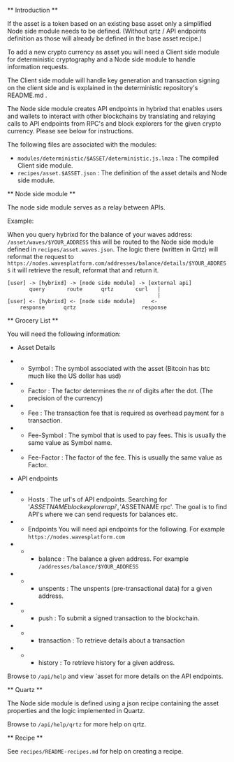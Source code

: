 ** Introduction **

If the asset is a token based on an existing base asset only a simplified Node side
module needs to be defined. (Without qrtz / API endpoints definition
as those will already be defined in the base asset recipe.)

To add a new crypto currency as asset you will need a Client side
module for deterministic cryptography and a Node side module to handle information requests.

The Client side module will handle key generation and transaction
signing on the client side and is explained in the deterministic repository's
README.md .

The Node side module creates API endpoints in hybrixd that enables users and wallets to interact with
other blockchains by translating and relaying calls
to API endpoints from RPC's and block explorers for the given crypto
currency. Please see below for instructions.

The following files are associated with the modules:

- `modules/deterministic/$ASSET/deterministic.js.lmza` : The compiled
Client side module.
- `recipes/asset.$ASSET.json` : The definition of the asset details
  and Node side module.



** Node side module **

The node side module serves as a relay between APIs.

Example:

When you query hybrixd for the balance of your waves address:
`/asset/waves/$YOUR_ADDRESS` this will be routed to the Node side
module defined in `recipes/asset.waves.json`. The logic there (written
in Qrtz) will reformat the request to
`https://nodes.wavesplatform.com/addresses/balance/details/$YOUR_ADDRESS`
it will retrieve the result, reformat that and return it.

```
[user] -> [hybrixd] -> [node side module] -> [external api]
       query       route      qrtz       curl   |
                                                |
[user] <- [hybrixd] <- [node side module]     <-
    response      qrtz                     response
```

** Grocery List **

You will need the following information:

- Asset Details
- - Symbol : The symbol associated with the asset (Bitcoin has btc much like the US dollar has usd)
- - Factor : The factor determines the nr of digits after the dot. (The precision of the currency)
- - Fee : The transaction fee that is required as overhead payment for a transaction.
- - Fee-Symbol : The symbol that is used to pay fees. This is usually the same value as Symbol name.
- - Fee-Factor : The factor of the fee. This is usually the same value as Factor.

- API endpoints
- - Hosts : The url's of API endpoints. Searching for '$ASSETNAME
  block explorer api' , '$ASSETNAME rpc'. The goal is to find API's
  where we can send requests for balances etc.
- - Endpoints You will need api endpoints for the following. For example `https://nodes.wavesplatform.com`
- - - balance : The balance a given address. For example `/addresses/balance/$YOUR_ADDRESS`
- - - unspents : The unspents (pre-transactional data) for a given address.
- - - push : To submit a signed transaction to the blockchain.
- - - transaction : To retrieve details about a transaction
- - - history : To retrieve history for a given address.

Browse to `/api/help` and view `asset for more details on the API endpoints.

** Quartz **

The Node side module is defined using a json recipe containing the
asset properties and the logic implemented in Quartz.

Browse to `/api/help/qrtz` for more help on qrtz.

** Recipe **

See `recipes/README-recipes.md` for help on creating a recipe.
